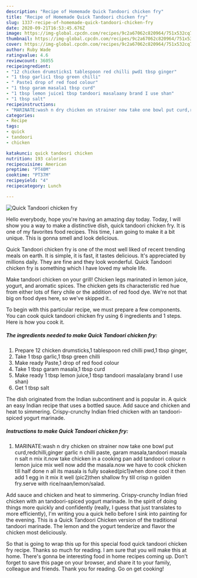 ```yaml
---
description: "Recipe of Homemade Quick Tandoori chicken fry"
title: "Recipe of Homemade Quick Tandoori chicken fry"
slug: 1337-recipe-of-homemade-quick-tandoori-chicken-fry
date: 2020-09-21T16:53:45.676Z
image: https://img-global.cpcdn.com/recipes/9c2a67062c820964/751x532cq70/quick-tandoori-chicken-fry-recipe-main-photo.jpg
thumbnail: https://img-global.cpcdn.com/recipes/9c2a67062c820964/751x532cq70/quick-tandoori-chicken-fry-recipe-main-photo.jpg
cover: https://img-global.cpcdn.com/recipes/9c2a67062c820964/751x532cq70/quick-tandoori-chicken-fry-recipe-main-photo.jpg
author: Ruby Wade
ratingvalue: 4.6
reviewcount: 36055
recipeingredient:
- "12 chicken drumsticks1 tablespoon red chilli pwd1 tbsp ginger"
- "1 tbsp garlic1 tbsp green chilli"
- " Paste1 drop of red food colour"
- "1 tbsp garam masala1 tbsp curd"
- "1 tbsp lemon juice1 tbsp tandoori masalaany brand I use shan"
- "1 tbsp salt"
recipeinstructions:
- "MARINATE:wash n dry chicken on strainer now take one bowl put curd,redchilli,ginger garlic n chilli paste, garam masala,tandoori masala n salt n mix it.now take chicken in a cooking pan add tandoori colour n lemon juice mix well now add the masala.now we have to cook chicken till half done n all its masala is fully soaked(pic1)when done cool it then add 1 egg in it mix it well (pic2)then shallow fry till crisp n golden fry.serve with rice/naan/lemon/salad."
categories:
- Recipe
tags:
- quick
- tandoori
- chicken

katakunci: quick tandoori chicken 
nutrition: 193 calories
recipecuisine: American
preptime: "PT40M"
cooktime: "PT37M"
recipeyield: "4"
recipecategory: Lunch

---
```



![Quick Tandoori chicken fry](https://img-global.cpcdn.com/recipes/9c2a67062c820964/751x532cq70/quick-tandoori-chicken-fry-recipe-main-photo.jpg)

Hello everybody, hope you're having an amazing day today. Today, I will show you a way to make a distinctive dish, quick tandoori chicken fry. It is one of my favorites food recipes. This time, I am going to make it a bit unique. This is gonna smell and look delicious.

Quick Tandoori chicken fry is one of the most well liked of recent trending meals on earth. It is simple, it is fast, it tastes delicious. It's appreciated by millions daily. They are fine and they look wonderful. Quick Tandoori chicken fry is something which I have loved my whole life.

Make tandoori chicken on your grill! Chicken legs marinated in lemon juice, yogurt, and aromatic spices. The chicken gets its characteristic red hue from either lots of fiery chile or the addition of red food dye. We&#39;re not that big on food dyes here, so we&#39;ve skipped it..


To begin with this particular recipe, we must prepare a few components. You can cook quick tandoori chicken fry using 6 ingredients and 1 steps. Here is how you cook it.

<!--inarticleads1-->

##### The ingredients needed to make Quick Tandoori chicken fry:

1. Prepare 12 chicken drumsticks,1 tablespoon red chilli pwd,1 tbsp ginger,
1. Take 1 tbsp garlic,1 tbsp green chilli
1. Make ready  Paste,1 drop of red food colour
1. Take 1 tbsp garam masala,1 tbsp curd
1. Make ready 1 tbsp lemon juice,1 tbsp tandoori masala(any brand I use shan)
1. Get 1 tbsp salt


The dish originated from the Indian subcontinent and is popular in. A quick an easy Indian recipe that uses a bottled sauce. Add sauce and chicken and heat to simmering. Crispy-crunchy Indian fried chicken with an tandoori-spiced yogurt marinade. 

<!--inarticleads2-->

##### Instructions to make Quick Tandoori chicken fry:

1. MARINATE:wash n dry chicken on strainer now take one bowl put curd,redchilli,ginger garlic n chilli paste, garam masala,tandoori masala n salt n mix it.now take chicken in a cooking pan add tandoori colour n lemon juice mix well now add the masala.now we have to cook chicken till half done n all its masala is fully soaked(pic1)when done cool it then add 1 egg in it mix it well (pic2)then shallow fry till crisp n golden fry.serve with rice/naan/lemon/salad.


Add sauce and chicken and heat to simmering. Crispy-crunchy Indian fried chicken with an tandoori-spiced yogurt marinade. In the spirit of doing things more quickly and confidently (really, I guess that just translates to more efficiently), I&#39;m writing you a quick hello before I sink into painting for the evening. This is a Quick Tandoori Chicken version of the traditional tandoori marinade. The lemon and the yogurt tenderize and flavor the chicken most deliciously. 

So that is going to wrap this up for this special food quick tandoori chicken fry recipe. Thanks so much for reading. I am sure that you will make this at home. There's gonna be interesting food in home recipes coming up. Don't forget to save this page on your browser, and share it to your family, colleague and friends. Thank you for reading. Go on get cooking!
